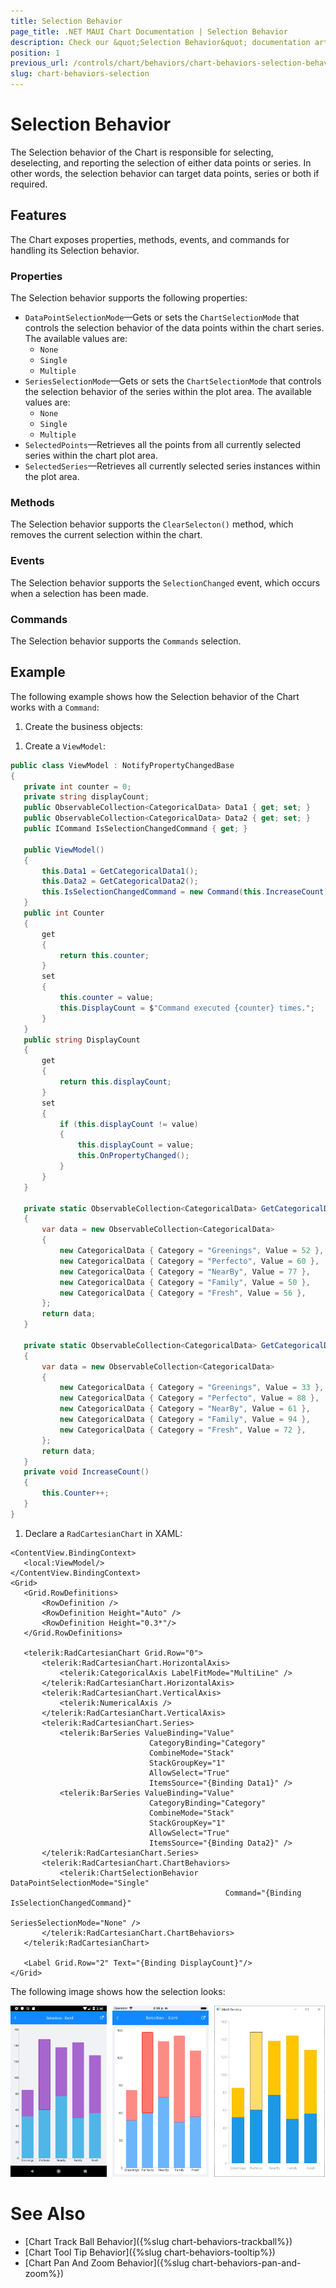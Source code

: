 ```yaml
---
title: Selection Behavior
page_title: .NET MAUI Chart Documentation | Selection Behavior
description: Check our &quot;Selection Behavior&quot; documentation article for Telerik Chart for .NET MAUI control.
position: 1
previous_url: /controls/chart/behaviors/chart-behaviors-selection-behavior
slug: chart-behaviors-selection
---
```


# Selection Behavior

The Selection behavior of the Chart is responsible for selecting, deselecting, and reporting the selection of either data points or series. In other words, the selection behavior can target data points, series or both if required.

## Features

The Chart exposes properties, methods, events, and commands for handling its Selection behavior.

### Properties

The Selection behavior supports the following properties:

- `DataPointSelectionMode`&mdash;Gets or sets the `ChartSelectionMode` that controls the selection behavior of the data points within the chart series. The available values are:
	-  `None`
	-  `Single`
	-  `Multiple`
- `SeriesSelectionMode`&mdash;Gets or sets the `ChartSelectionMode` that controls the selection behavior of the series within the plot area. The available values are:
	-  `None`
	-  `Single`
	-  `Multiple`
- `SelectedPoints`&mdash;Retrieves all the points from all currently selected series within the chart plot area.
- `SelectedSeries`&mdash;Retrieves all currently selected series instances within the plot area.

### Methods

The Selection behavior supports the `ClearSelecton()` method, which removes the current selection within the chart.

### Events

The Selection behavior supports the `SelectionChanged` event, which occurs when a selection has been made.

### Commands

The Selection behavior supports the `Commands` selection.

## Example

The following example shows how the Selection behavior of the Chart works with a `Command`:

1. Create the business objects:

 <snippet id='categorical-data-model' />


1. Create a `ViewModel`:

 ```C#
public class ViewModel : NotifyPropertyChangedBase
{
    private int counter = 0;
    private string displayCount;
    public ObservableCollection<CategoricalData> Data1 { get; set; }
    public ObservableCollection<CategoricalData> Data2 { get; set; }
    public ICommand IsSelectionChangedCommand { get; }

    public ViewModel()
    {
        this.Data1 = GetCategoricalData1();
        this.Data2 = GetCategoricalData2();
        this.IsSelectionChangedCommand = new Command(this.IncreaseCount);
    }
    public int Counter
    {
        get
        {
            return this.counter;
        }
        set
        {
            this.counter = value;
            this.DisplayCount = $"Command executed {counter} times.";
        }
    }
    public string DisplayCount
    {
        get
        {
            return this.displayCount;
        }
        set
        {
            if (this.displayCount != value)
            {
                this.displayCount = value;
                this.OnPropertyChanged();
            }
        }
    }

    private static ObservableCollection<CategoricalData> GetCategoricalData1()
    {
        var data = new ObservableCollection<CategoricalData>
        {
            new CategoricalData { Category = "Greenings", Value = 52 },
            new CategoricalData { Category = "Perfecto", Value = 60 },
            new CategoricalData { Category = "NearBy", Value = 77 },
            new CategoricalData { Category = "Family", Value = 50 },
            new CategoricalData { Category = "Fresh", Value = 56 },
        };
        return data;
    }

    private static ObservableCollection<CategoricalData> GetCategoricalData2()
    {
        var data = new ObservableCollection<CategoricalData>  
        {
            new CategoricalData { Category = "Greenings", Value = 33 },
            new CategoricalData { Category = "Perfecto", Value = 88 },
            new CategoricalData { Category = "NearBy", Value = 61 },
            new CategoricalData { Category = "Family", Value = 94 },
            new CategoricalData { Category = "Fresh", Value = 72 },
        };
        return data;
    }
    private void IncreaseCount()
    {
        this.Counter++;
    }
}
 ```

1. Declare a `RadCartesianChart` in XAML:

 ```XAML
<ContentView.BindingContext>
    <local:ViewModel/>
</ContentView.BindingContext>
<Grid>
    <Grid.RowDefinitions>
        <RowDefinition />
        <RowDefinition Height="Auto" />
        <RowDefinition Height="0.3*"/>
    </Grid.RowDefinitions>

    <telerik:RadCartesianChart Grid.Row="0">
        <telerik:RadCartesianChart.HorizontalAxis>
            <telerik:CategoricalAxis LabelFitMode="MultiLine" />
        </telerik:RadCartesianChart.HorizontalAxis>
        <telerik:RadCartesianChart.VerticalAxis>
            <telerik:NumericalAxis />
        </telerik:RadCartesianChart.VerticalAxis>
        <telerik:RadCartesianChart.Series>
            <telerik:BarSeries ValueBinding="Value"
                                CategoryBinding="Category"
                                CombineMode="Stack"
                                StackGroupKey="1"
                                AllowSelect="True"
                                ItemsSource="{Binding Data1}" />
            <telerik:BarSeries ValueBinding="Value"
                                CategoryBinding="Category"
                                CombineMode="Stack"
                                StackGroupKey="1"
                                AllowSelect="True"
                                ItemsSource="{Binding Data2}" />
        </telerik:RadCartesianChart.Series>
        <telerik:RadCartesianChart.ChartBehaviors>
            <telerik:ChartSelectionBehavior DataPointSelectionMode="Single"
                                                 Command="{Binding IsSelectionChangedCommand}"
                                                 SeriesSelectionMode="None" />
        </telerik:RadCartesianChart.ChartBehaviors>
    </telerik:RadCartesianChart>

    <Label Grid.Row="2" Text="{Binding DisplayCount}"/>
</Grid>
 ```

The following image shows how the selection looks:

![Selection Behavior](images/chart-behaviors-selection.png)

# See Also

- [Chart Track Ball Behavior]({%slug chart-behaviors-trackball%})
- [Chart Tool Tip Behavior]({%slug chart-behaviors-tooltip%})
- [Chart Pan And Zoom Behavior]({%slug chart-behaviors-pan-and-zoom%})
